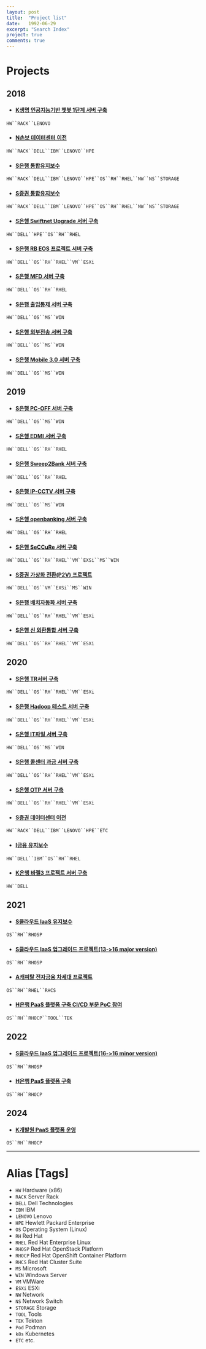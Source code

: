 ```yaml
---
layout: post
title:  "Project list"
date:   1992-06-29
excerpt: "Search Index"
project: true
comments: true
---
```


# Projects
## 2018
* #### [K생명 인공지능기반 챗봇 1단계 서버 구축](https://nmcli.github.io//01/)
`HW``RACK``LENOVO`

* #### [N손보 데이터센터 이전](https://nmcli.github.io//02/)
`HW``RACK``DELL``IBM``LENOVO``HPE`

* #### [S은행 통합유지보수](https://nmcli.github.io//03/)
`HW``RACK``DELL``IBM``LENOVO``HPE``OS``RH``RHEL``NW``NS``STORAGE`

* #### [S증권 통합유지보수](https://nmcli.github.io//04/)
`HW``RACK``DELL``IBM``LENOVO``HPE``OS``RH``RHEL``NW``NS``STORAGE`

* #### [S은행 Swiftnet Upgrade 서버 구축](https://nmcli.github.io//05/)
`HW``DELL``HPE``OS``RH``RHEL`

* #### [S은행 RB EOS 프로젝트 서버 구축](https://nmcli.github.io//06/)
`HW``DELL``OS``RH``RHEL``VM``ESXi`

* #### [S은행 MFD 서버 구축](https://nmcli.github.io//07/)
`HW``DELL``OS``RH``RHEL`

* #### [S은행 출입통제 서버 구축](https://nmcli.github.io//08/)
`HW``DELL``OS``MS``WIN`

* #### [S은행 외부전송 서버 구축](https://nmcli.github.io//09/)
`HW``DELL``OS``MS``WIN`

* #### [S은행 Mobile 3.0 서버 구축](https://nmcli.github.io//10/)
`HW``DELL``OS``MS``WIN`

## 2019
* #### [S은행 PC-OFF 서버 구축](https://nmcli.github.io//11/)
`HW``DELL``OS``MS``WIN`

* #### [S은행 EDMI 서버 구축](https://nmcli.github.io//12/)
`HW``DELL``OS``RH``RHEL`

* #### [S은행 Sweep2Bank 서버 구축](https://nmcli.github.io//13/)
`HW``DELL``OS``RH``RHEL`

* #### [S은행 IP-CCTV 서버 구축](https://nmcli.github.io//14/)
`HW``DELL``OS``MS``WIN`

* #### [S은행 openbanking 서버 구축](https://nmcli.github.io//15/)
`HW``DELL``OS``RH``RHEL`

* #### [S은행 SeCCuRe 서버 구축](https://nmcli.github.io//16/)
`HW``DELL``OS``RH``RHEL``VM``EXSi``MS``WIN`

* #### [S증권 가상화 전환(P2V) 프로젝트](https://nmcli.github.io//17/)
`HW``DELL``OS``VM``EXSi``MS``WIN`

* #### [S은행 배치자동화 서버 구축](https://nmcli.github.io//18/)
`HW``DELL``OS``RH``RHEL``VM``ESXi`

* #### [S은행 신 외환통합 서버 구축](https://nmcli.github.io//19/)
`HW``DELL``OS``RH``RHEL``VM``ESXi`

## 2020

* #### [S은행 TR서버 구축](https://nmcli.github.io//20/)
`HW``DELL``OS``RH``RHEL``VM``ESXi`

* #### [S은행 Hadoop 테스트 서버 구축](https://nmcli.github.io//21/)
`HW``DELL``OS``RH``RHEL``VM``ESXi`

* #### [S은행 IT파일 서버 구축](https://nmcli.github.io//22/)
`HW``DELL``OS``MS``WIN`

* #### [S은행 콜센터 과금 서버 구축](https://nmcli.github.io//23/)
`HW``DELL``OS``RH``RHEL``VM``ESXi`

* #### [S은행 OTP 서버 구축](https://nmcli.github.io//24/)
`HW``DELL``OS``RH``RHEL``VM``ESXi`

* #### [S증권 데이터센터 이전](https://nmcli.github.io//25/)
`HW``RACK``DELL``IBM``LENOVO``HPE``ETC`

* #### [I금융 유지보수](https://nmcli.github.io//26/)
`HW``DELL``IBM``OS``RH``RHEL`

* #### [K은행 바젤3 프로젝트 서버 구축](https://nmcli.github.io//27/)
`HW``DELL`

## 2021

* #### [S클라우드 IaaS 유지보수](https://nmcli.github.io//28/)
`OS``RH``RHOSP`

* #### [S클라우드 IaaS 업그레이드 프로젝트(13->16 major version)](https://nmcli.github.io//29/)
`OS``RH``RHOSP`

* #### [A캐피탈 전자금융 차세대 프로젝트](https://nmcli.github.io//30/)
`OS``RH``RHEL``RHCS`

* #### [H은행 PaaS 플랫폼 구축 CI/CD 부문 PoC 참여](https://nmcli.github.io//31/)
`OS``RH``RHOCP``TOOL``TEK`

## 2022

* #### [S클라우드 IaaS 업그레이드 프로젝트(16->16 minor version)](https://nmcli.github.io//32/)
`OS``RH``RHOSP`

* #### [H은행 PaaS 플랫폼 구축](https://nmcli.github.io//33/)
`OS``RH``RHOCP`

## 2024

* #### [K개발원 PaaS 플랫폼 운영](https://nmcli.github.io//34/)
`OS``RH``RHOCP`

---

# Alias [Tags]
* `HW` Hardware (x86)
* `RACK` Server Rack
* `DELL` Dell Technologies
* `IBM` IBM
* `LENOVO` Lenovo
* `HPE` Hewlett Packard Enterprise
* `OS` Operating System (Linux)
* `RH` Red Hat
* `RHEL` Red Hat Enterprise Linux
* `RHOSP` Red Hat OpenStack Platform
* `RHOCP` Red Hat OpenShift Container Platform
* `RHCS` Red Hat Cluster Suite
* `MS` Microsoft
* `WIN` Windows Server
* `VM` VMWare
* `ESXi` ESXi
* `NW` Network
* `NS` Network Switch
* `STORAGE` Storage
* `TOOL` Tools
* `TEK` Tekton
* `Pod` Podman
* `k8s` Kubernetes
* `ETC` etc.
